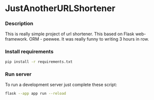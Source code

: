 # JustAnotherURLShortener

### Description

This is really simple project of url shortener. This based on Flask web-framework. ORM - peewee.
It was really funny to writing 3 hours in row.


### Install requirements

```bash
pip install -r requirements.txt
```

### Run server

To run a development server just complete these script:

```bash
flask --app app run --reload
```